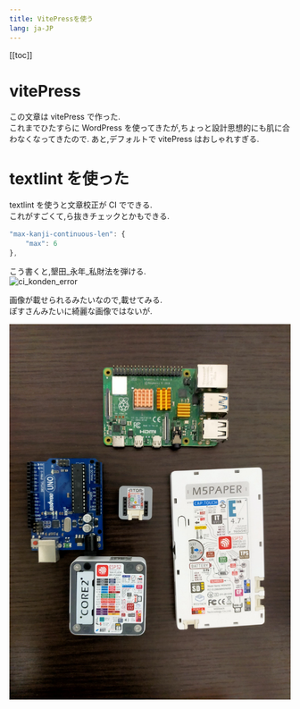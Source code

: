 ```yaml
---
title: VitePressを使う
lang: ja-JP
---
```


[[toc]]

# vitePress

この文章は vitePress で作った.  
これまでひたすらに WordPress を使ってきたが,ちょっと設計思想的にも肌に合わなくなってきたので.
あと,デフォルトで vitePress はおしゃれすぎる.

# textlint を使った

textlint を使うと文章校正が CI でできる.  
これがすごくて,ら抜きチェックとかもできる.

```js
"max-kanji-continuous-len": {
    "max": 6
},
```

こう書くと,墾田\_永年\_私財法を弾ける.  
![ci_konden_error](/img/articles/first/ci_konden_error.png.jpg)

画像が載せられるみたいなので,載せてみる.  
ぽすさんみたいに綺麗な画像ではないが.

![micons](/img/articles/first/micons.jpg)
